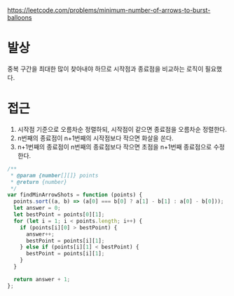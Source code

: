 https://leetcode.com/problems/minimum-number-of-arrows-to-burst-balloons

# 발상

중복 구간을 최대한 많이 찾아내야 하므로 시작점과 종료점을 비교하는 로직이 필요했다.

# 접근

1. 시작점 기준으로 오름차순 정렬하되, 시작점이 같으면 종료점을 오름차순 정렬한다.
2. n번째의 종료점이 n+1번째의 시작점보다 작으면 화살을 쏜다.
3. n+1번째의 종료점이 n번째의 종료점보다 작으면 초점을 n+1번째 종료점으로 수정한다.

```js
/**
 * @param {number[][]} points
 * @return {number}
 */
var findMinArrowShots = function (points) {
  points.sort((a, b) => (a[0] === b[0] ? a[1] - b[1] : a[0] - b[0]));
  let answer = 0;
  let bestPoint = points[0][1];
  for (let i = 1; i < points.length; i++) {
    if (points[i][0] > bestPoint) {
      answer++;
      bestPoint = points[i][1];
    } else if (points[i][1] < bestPoint) {
      bestPoint = points[i][1];
    }
  }

  return answer + 1;
};
```
